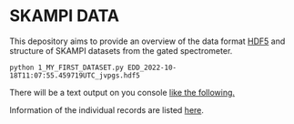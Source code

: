 # SKAMPI DATA
This depository aims to provide an overview of the data format [HDF5](https://docs.h5py.org/en/stable/) and structure of SKAMPI datasets from
the gated spectrometer.


```
python 1_MY_FIRST_DATASET.py EDD_2022-10-18T11:07:55.459719UTC_jvpgs.hdf5
```

There will be a text output on you console [like the following.](https://github.com/hrkloeck/SKAMPI_DATA/blob/main/data_structure_info/EDD_2022-10-18T11%3A07%3A55.459719UTC_jvpgs.hdf5_data_structure_info)

Information of the individual records are listed [here](https://github.com/hrkloeck/SKAMPI_DATA/blob/main/data_structure_info/parameter_units.csv).
